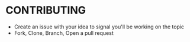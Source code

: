 # CONTRIBUTING

- Create an issue with your idea to signal you'll be working on the topic
- Fork, Clone, Branch, Open a pull request
